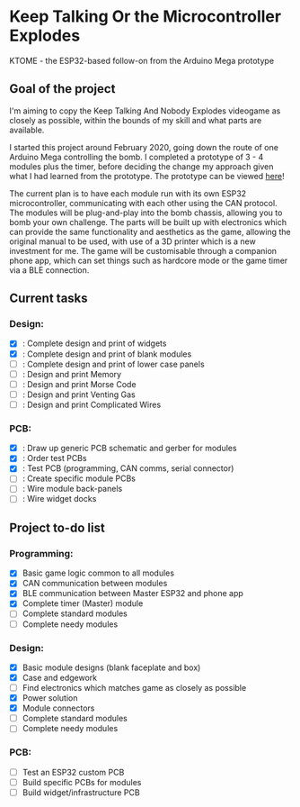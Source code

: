 # Keep Talking Or the Microcontroller Explodes
KTOME - the ESP32-based follow-on from the Arduino Mega prototype

## Goal of the project
I'm aiming to copy the Keep Talking And Nobody Explodes videogame as closely as possible, within the bounds of my skill and what parts are available.

I started this project around February 2020, going down the route of one Arduino Mega controlling the bomb. I completed a prototype of 3 - 4 modules plus the timer, before deciding the change my approach given what I had learned from the prototype. The prototype can be viewed [here](https://www.youtube.com/watch?v=qZbycguCcf4)!

The current plan is to have each module run with its own ESP32 microcontroller, communicating with each other using the CAN protocol. The modules will be plug-and-play into the bomb chassis, allowing you to bomb your own challenge. The parts will be built up with electronics which can provide the same functionality and aesthetics as the game, allowing the original manual to be used, with use of a 3D printer which is a new investment for me. The game will be customisable through a companion phone app, which can set things such as hardcore mode or the game timer via a BLE connection.

## Current tasks
### Design:
- [X] : Complete design and print of widgets
- [X] : Complete design and print of blank modules
- [ ] : Complete design and print of lower case panels
- [ ] : Design and print Memory
- [ ] : Design and print Morse Code
- [ ] : Design and print Venting Gas
- [ ] : Design and print Complicated Wires
### PCB:
- [X] : Draw up generic PCB schematic and gerber for modules
- [X] : Order test PCBs
- [X] : Test PCB (programming, CAN comms, serial connector)
- [ ] : Create specific module PCBs
- [ ] : Wire module back-panels
- [ ] : Wire widget docks

## Project to-do list
### Programming:
- [x] Basic game logic common to all modules
- [x] CAN communication between modules
- [x] BLE communication between Master ESP32 and phone app
- [x] Complete timer (Master) module
- [ ] Complete standard modules
- [ ] Complete needy modules
### Design:
- [x] Basic module designs (blank faceplate and box)
- [x] Case and edgework
- [ ] Find electronics which matches game as closely as possible
- [X] Power solution
- [x] Module connectors
- [ ] Complete standard modules
- [ ] Complete needy modules
### PCB:
- [ ] Test an ESP32 custom PCB
- [ ] Build specific PCBs for modules
- [ ] Build widget/infrastructure PCB
